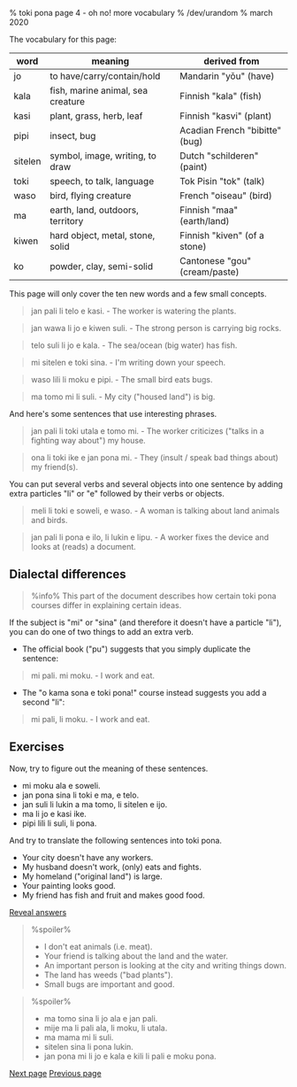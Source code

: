 % toki pona page 4 - oh no! more vocabulary
% /dev/urandom
% march 2020

The vocabulary for this page:

| word    | meaning                          | derived from                   |
|---------|----------------------------------|--------------------------------|
| jo      | to have/carry/contain/hold       | Mandarin "yǒu" (have)          |
| kala    | fish, marine animal, sea creature| Finnish "kala" (fish)          |
| kasi    | plant, grass, herb, leaf         | Finnish "kasvi" (plant)        |
| pipi    | insect, bug                      | Acadian French "bibitte" (bug) |
| sitelen | symbol, image, writing, to draw  | Dutch "schilderen" (paint)     |
| toki    | speech, to talk, language        | Tok Pisin "tok" (talk)         |
| waso    | bird, flying creature            | French "oiseau" (bird)         |
| ma      | earth, land, outdoors, territory | Finnish "maa" (earth/land)     |
| kiwen   | hard object, metal, stone, solid | Finnish "kiven" (of a stone)   |
| ko      | powder, clay, semi-solid         | Cantonese "gou" (cream/paste)  |

This page will only cover the ten new words and a few small concepts. 

> jan pali li telo e kasi. - The worker is watering the plants.

> jan wawa li jo e kiwen suli. - The strong person is carrying big rocks.

> telo suli li jo e kala. - The sea/ocean (big water) has fish.

> mi sitelen e toki sina. - I'm writing down your speech.

> waso lili li moku e pipi. - The small bird eats bugs.

> ma tomo mi li suli. - My city ("housed land") is big.

And here's some sentences that use interesting phrases.

> jan pali li toki utala e tomo mi. - The worker criticizes ("talks in a
> fighting way about") my house.

> ona li toki ike e jan pona mi. - They (insult / speak bad things about) my
> friend(s).

You can put several verbs and several objects into one sentence by adding extra
particles "li" or "e" followed by their verbs or objects.

> meli li toki e soweli, e waso. - A woman is talking about land animals and
> birds.

> jan pali li pona e ilo, li lukin e lipu. - A worker fixes the device and looks
> at (reads) a document.

## Dialectal differences

> %info%
> This part of the document describes how certain toki pona courses differ in
> explaining certain ideas.

If the subject is "mi" or "sina" (and therefore it doesn't have a particle
"li"), you can do one of two things to add an extra verb.

* The official book ("pu") suggests that you simply duplicate the sentence:

> mi pali. mi moku. - I work and eat.

* The "o kama sona e toki pona!" course instead suggests you add a second "li":

> mi pali, li moku. - I work and eat.

## Exercises

Now, try to figure out the meaning of these sentences.

* mi moku ala e soweli.
* jan pona sina li toki e ma, e telo.
* jan suli li lukin a ma tomo, li sitelen e ijo.
* ma li jo e kasi ike.
* pipi lili li suli, li pona.

And try to translate the following sentences into toki pona.

* Your city doesn't have any workers.
* My husband doesn't work, (only) eats and fights.
* My homeland ("original land") is large.
* Your painting looks good.
* My friend has fish and fruit and makes good food.

<a name="answers" href="#answers" onclick="revealSpoilers();">Reveal answers</a>

> %spoiler%
> * I don't eat animals (i.e. meat).
> * Your friend is talking about the land and the water.
> * An important person is looking at the city and writing things down.
> * The land has weeds ("bad plants").
> * Small bugs are important and good.

> %spoiler%
> * ma tomo sina li jo ala e jan pali.
> * mije ma li pali ala, li moku, li utala. 
> * ma mama mi li suli.
> * sitelen sina li pona lukin.
> * jan pona mi li jo e kala e kili li pali e moku pona.

[Next page](5.html) [Previous page](3.html)

